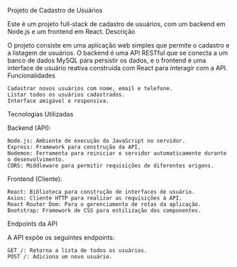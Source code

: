 Projeto de Cadastro de Usuários

Este é um projeto full-stack de cadastro de usuários, com um backend em Node.js e um frontend em React.
Descrição

O projeto consiste em uma aplicação web simples que permite o cadastro e a listagem de usuários. O backend é uma API RESTful que se conecta a um banco de dados MySQL para persistir os dados, e o frontend é uma interface de usuário reativa construída com React para interagir com a API.
Funcionalidades

    Cadastrar novos usuários com nome, email e telefone.
    Listar todos os usuários cadastrados.
    Interface amigável e responsiva.

Tecnologias Utilizadas

Backend (API):

    Node.js: Ambiente de execução do JavaScript no servidor.
    Express: Framework para construção da API.
    Nodemon: Ferramenta para reiniciar o servidor automaticamente durante o desenvolvimento.
    CORS: Middleware para permitir requisições de diferentes origens.

Frontend (Cliente):

    React: Biblioteca para construção de interfaces de usuário.
    Axios: Cliente HTTP para realizar as requisições à API.
    React Router Dom: Para o gerenciamento de rotas da aplicação.
    Bootstrap: Framework de CSS para estilização dos componentes.

Endpoints da API

A API expõe os seguintes endpoints:

    GET /: Retorna a lista de todos os usuários.
    POST /: Adiciona um novo usuário.

